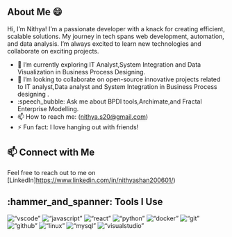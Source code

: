 ## About Me :smile:
Hi, I’m Nithya! I’m a passionate developer with a knack for creating efficient, scalable solutions. My journey in tech spans web development, automation, and data analysis. I’m always excited to learn new technologies and collaborate on exciting projects.
- :seedling: I’m currently exploring IT Analyst,System Integration and Data Visualization in Business Process Designing.
- :handshake: I’m looking to collaborate on open-source innovative projects related to IT analyst,Data analyst and System Integration in Business Process designing .
- :speech_bubble: Ask me about BPDI tools,Archimate,and Fractal Enterprise Modelling.
- :mailbox: How to reach me: (nithya.s20@gmail.com)
- :zap: Fun fact: I love hanging out with friends!
<!--
## :books: My Writing & Content
I also enjoy sharing my knowledge through writing and blogging. Here are some of my latest posts:
- :memo: [Getting Started with Web Automation](https://medium.com/@silentBob/getting-started-with-web-automation) - An introduction to automating web tasks using Python and Selenium.
- :book: [Building Scalable Web Applications](https://medium.com/@silentBob/building-scalable-web-applications) - A guide to best practices for developing scalable and maintainable web applications.
- :spiral_note_pad: [Data Visualization with Python](https://medium.com/@silentBob/data-visualization-with-python) - Exploring the power of data visualization using Python libraries. -->
## :mailbox: Connect with Me
Feel free to reach out to me on [LinkedIn]https://www.linkedin.com/in/nithyashan200601/) <!--or check out my [personal website](https://silentbob.dev). -->
## :hammer_and_spanner: Tools I Use
<p align=“left”>
<img src=“https://cdn.jsdelivr.net/gh/devicons/devicon/icons/vscode/vscode-original.svg” alt=“vscode” width=“30" height=“30”/>
<img src=“https://raw.githubusercontent.com/devicons/devicon/master/icons/javascript/javascript-original.svg” alt=“javascript” width=“30" height=“30” />
<img src=“https://raw.githubusercontent.com/devicons/devicon/master/icons/react/react-original-wordmark.svg” alt=“react” width=“30" height=“30” />
<img src=“https://cdn.jsdelivr.net/gh/devicons/devicon/icons/python/python-original.svg” alt=“python” width=“30" height=“30”/>
<img src=“https://cdn.jsdelivr.net/gh/devicons/devicon/icons/docker/docker-original.svg” alt=“docker” width=“30" height=“30”/>
<img src=“https://cdn.jsdelivr.net/gh/devicons/devicon/icons/git/git-original.svg” alt=“git” width=“30" height=“30”/>
<img src=“https://cdn.jsdelivr.net/gh/devicons/devicon/icons/github/github-original-wordmark.svg” alt=“github” width=“30" height=“30”/>
<img src=“https://cdn.jsdelivr.net/gh/devicons/devicon/icons/linux/linux-original.svg” alt=“linux” width=“30" height=“30”/>
<img src=“https://cdn.jsdelivr.net/gh/devicons/devicon/icons/mysql/mysql-original-wordmark.svg” alt=“mysql” width=“30" height=“30”/>
<img src=“https://cdn.jsdelivr.net/gh/devicons/devicon/icons/visualstudio/visualstudio-plain.svg” alt=“visualstudio” width=“30" height=“30”/>
</p>
